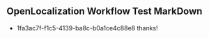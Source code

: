 ## OpenLocalization Workflow Test MarkDown
* 1fa3ac7f-f1c5-4139-ba8c-b0a1ce4c88e8 thanks!

<!--HONumber=Oct16_HO2-->


